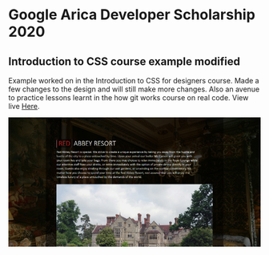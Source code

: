 # Google Arica Developer Scholarship 2020
## Introduction to CSS course example modified 
Example worked on in the Introduction to CSS for designers course. Made a few changes to the design and will still make more changes. Also an avenue to practice lessons learnt in the how git works course on real code. View live [Here](https://ifycode.github.io/GADS2020-css-for-designers-intro/). 

![Red Abbey Resort Picture](./readmeExtension/red-abbbey-resort-screenshot.png)


